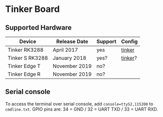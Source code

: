 # Tinker Board

## Supported Hardware

| Device         | Release Date  | Support | Config   |
|----------------|---------------|---------|----------|
| Tinker RK3288  | April 2017    | yes     | [tinker](../../../buildroot-external/configs/tinker_defconfig) |
| Tinker S RK3288| January 2018  | yes?    | [tinker](../../../buildroot-external/configs/tinker_defconfig)? |
| Tinker Edge T  | November 2019 | no?     |          |
| Tinker Edge R  | November 2019 | no?     |          |

<!--
## eMMC

eMMC support is provided transparently. Just flash the image to the eMMC by connecting your Tinker Board S to your PC via Micro-USB.
-->

## Serial console

To access the terminal over serial console, add `console=ttyS2,115200` to `cmdline.txt`. GPIO pins are: 34 = GND / 32 = UART TXD / 33 = UART RXD.

